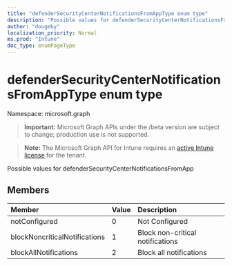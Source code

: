 ```yaml
---
title: "defenderSecurityCenterNotificationsFromAppType enum type"
description: "Possible values for defenderSecurityCenterNotificationsFromApp"
author: "dougeby"
localization_priority: Normal
ms.prod: "Intune"
doc_type: enumPageType
---
```


# defenderSecurityCenterNotificationsFromAppType enum type

Namespace: microsoft.graph

> **Important:** Microsoft Graph APIs under the /beta version are subject to change; production use is not supported.

> **Note:** The Microsoft Graph API for Intune requires an [active Intune license](https://go.microsoft.com/fwlink/?linkid=839381) for the tenant.

Possible values for defenderSecurityCenterNotificationsFromApp

## Members
|Member|Value|Description|
|:---|:---|:---|
|notConfigured|0|Not Configured|
|blockNoncriticalNotifications|1|Block non-critical notifications|
|blockAllNotifications|2|Block all notifications|



